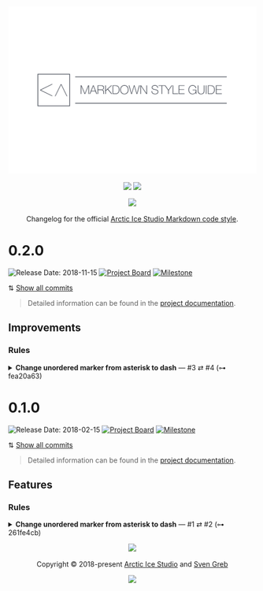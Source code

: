 <p align="center"><img src="https://raw.githubusercontent.com/arcticicestudio/styleguide-markdown/main/assets/images/repository-hero.svg?sanitize=true"/></p>

<p align="center"><a href="https://github.com/arcticicestudio/styleguide-markdown/releases/latest" target="_blank" rel="noreferrer"><img src="https://img.shields.io/github/release/arcticicestudio/styleguide-markdown.svg?style=flat-square&label=Release&logo=github&logoColor=eceff4&colorA=4c566a&colorB=88c0d0"/></a> <a href="https://arcticicestudio.github.io/styleguide-markdown" target="_blank" rel="noreferrer"><img src="https://img.shields.io/github/release/arcticicestudio/styleguide-markdown.svg?style=flat-square&label=Docs&logo=read-the-docs&logoColor=eceff4&colorA=4c566a&colorB=88c0d0"/></a></p>

<p align="center"><a href="https://www.npmjs.com/package/@arcticicestudio/remark-preset-lint" target="_blank" rel="noreferrer"><img src="https://img.shields.io/npm/v/@arcticicestudio/remark-preset-lint.svg?style=flat-square&label=@arcticicestudio/remark-preset-lint&logoColor=eceff4&colorA=4c566a&colorB=88c0d0&logo=data:image/svg+xml;base64,PHN2ZyB4bWxucz0iaHR0cDovL3d3dy53My5vcmcvMjAwMC9zdmciIHdpZHRoPSIxNiIgaGVpZ2h0PSIxNiI+PHBhdGggZmlsbD0iI2Q4ZGVlOSIgZD0iTTEyIDE0SDRhMiAyIDAgMCAxLTItMlY0YTIgMiAwIDAgMSAyLTJoOGEyIDIgMCAwIDEgMiAydjhhMiAyIDAgMCAxLTIgMnpNNCAzLjMzMkEuNjcuNjcgMCAwIDAgMy4zMzIgNHY4YzAgLjM2Ny4zLjY2OC42NjguNjY4aDhhLjY3LjY3IDAgMCAwIC42NjgtLjY2OFY0QS42Ny42NyAwIDAgMCAxMiAzLjMzMnptMCAwIi8+PHBhdGggZmlsbD0iI2Q4ZGVlOSIgZD0iTTggNmgyLjY2OHY2LjY2OEg4em0wIDAiLz48L3N2Zz4K"/></a></p>

<p align="center">Changelog for the official <a href="https://github.com/arcticicestudio/styleguide-markdown" target="_blank" rel="noreferrer">Arctic Ice Studio Markdown code style</a>.</p>

<!--lint disable no-duplicate-headings no-duplicate-headings-in-section-->

# 0.2.0

![Release Date: 2018-11-15](https://img.shields.io/static/v1?style=flat-square&label=Release%20Date&message=2018-11-15&colorA=4c566a&colorB=88c0d0) [![Project Board](https://img.shields.io/static/v1?style=flat-square&label=Project%20Board&message=0.2.0&logo=github&logoColor=eceff4&colorA=4c566a&colorB=88c0d0)](https://github.com/arcticicestudio/styleguide-markdown/projects/3) [![Milestone](https://img.shields.io/static/v1?style=flat-square&label=Milestone&message=0.2.0&logo=github&logoColor=eceff4&colorA=4c566a&colorB=88c0d0)](https://github.com/arcticicestudio/styleguide-markdown/milestone/2)

⇅ [Show all commits][gh-compare-tag-v0.1.0_v0.2.0]

> Detailed information can be found in the [project documentation][docs].

## Improvements

### Rules

<details>
<summary><strong>Change unordered marker from asterisk to dash</strong> — #3 ⇄ #4 (⊶ fea20a63)</summary>

↠ Changed [unordered list marker][docs-unordered-marker] from asterisk `*` to dash `-` because asterisks can be confused for bold/italic markers. This also aligns with the default format of Prettier.

</details>

# 0.1.0

![Release Date: 2018-02-15](https://img.shields.io/static/v1?style=flat-square&label=Release%20Date&message=2018-02-15&colorA=4c566a&colorB=88c0d0) [![Project Board](https://img.shields.io/static/v1?style=flat-square&label=Project%20Board&message=0.1.0&logo=github&logoColor=eceff4&colorA=4c566a&colorB=88c0d0)](https://github.com/arcticicestudio/styleguide-markdown/projects/2) [![Milestone](https://img.shields.io/static/v1?style=flat-square&label=Milestone&message=0.1.0&logo=github&logoColor=eceff4&colorA=4c566a&colorB=88c0d0)](https://github.com/arcticicestudio/styleguide-markdown/milestone/1)

⇅ [Show all commits][gh-compare-tag-init_v0.1.0]

> Detailed information can be found in the [project documentation][docs].

## Features

### Rules

<details>
<summary><strong>Change unordered marker from asterisk to dash</strong> — #1 ⇄ #2 (⊶ 261fe4cb)</summary>

↠ Added the initial style guide with the [comprehensive base rule set][docs-rules] with support for [GitHub Flavored Markdown][gfm] which is based on the [CommonMark][] specification.

</details>

<p align="center"><img src="https://raw.githubusercontent.com/arcticicestudio/nord-docs/develop/assets/images/nord/repository-footer-separator.svg?sanitize=true" /></p>

<p align="center">Copyright &copy; 2018-present <a href="https://www.arcticicestudio.com" target="_blank" rel="noreferrer">Arctic Ice Studio</a> and <a href="https://www.svengreb.de" target="_blank" rel="noreferrer">Sven Greb</a></p>

<p align="center"><a href="https://github.com/arcticicestudio/styleguide-markdown/blob/main/LICENSE" target="_blank" rel="noreferrer"><img src="https://img.shields.io/static/v1.svg?style=flat-square&label=License&message=MIT&logoColor=eceff4&logo=github&colorA=4c566a&colorB=88c0d0"/></a></p>

<!--
+------------------+
+ Formatting Notes +
+------------------+

The `<summary />` tag must be separated with a blank line from the actual item content paragraph,
otherwise Markdown elements are not parsed and rendered!

+------------------+
+ Symbol Reference +
+------------------+
↠ (U+21A0): Start of a log section description
— (U+2014): Separator between a log section title and the metadata
⇄ (U+21C4): Separator between a issue ID and pull request ID in a log metadata
⊶ (U+22B6): Icon prefix for the short commit SHA checksum in a log metadata
⇅ (U+21C5): Icon prefix for the link of the Git commit history comparison on GitHub
-->

<!--lint disable final-definition-->

<!-- Shared -->

[docs]: https://arcticicestudio.github.io/styleguide-markdown

<!-- v0.1.0 -->

[commonmark]: http://commonmark.org
[docs-rules]: https://arcticicestudio.github.io/styleguide-markdown/rules/index.html
[gfm]: https://github.github.com/gfm
[gh-compare-tag-init_v0.1.0]: https://github.com/arcticicestudio/styleguide-markdown/compare/e894a349...v0.1.0

<!-- v0.2.0 -->

[docs-unordered-marker]: https://arcticicestudio.github.io/styleguide-markdown/rules/lists.html#unordered-marker
[gh-compare-tag-v0.1.0_v0.2.0]: https://github.com/arcticicestudio/styleguide-markdown/compare/v0.1.0...v0.2.0
